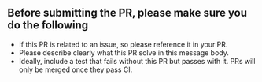 ## Before submitting the PR, please make sure you do the following

- If this PR is related to an issue, so please reference it in your PR.
- Please describe clearly what this PR solve in this message body.
- Ideally, include a test that fails without this PR but passes with it. PRs will only be merged once they pass CI.

